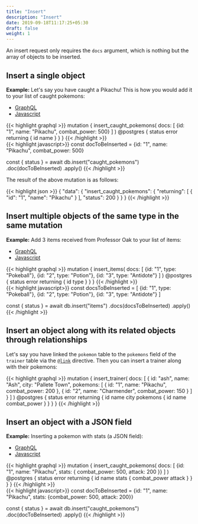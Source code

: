 ```yaml
---
title: "Insert"
description: "Insert"
date: 2019-09-18T11:17:25+05:30
draft: false
weight: 1
---
```


An insert request only requires the `docs` argument, which is nothing but the array of objects to be inserted.

## Insert a single object

**Example:** Let's say you have caught a Pikachu! This is how you would add it to your list of caught pokemons:

<div class="row tabs-wrapper">
  <div class="col s12" style="padding:0">
    <ul class="tabs">
      <li class="tab col s2"><a class="active" href="#insert-one-graphql">GraphQL</a></li>
      <li class="tab col s2"><a href="#insert-one-js">Javascript</a></li>
    </ul>
  </div>
  <div id="insert-one-graphql" class="col s12" style="padding:0">
{{< highlight graphql >}}
mutation {
  insert_caught_pokemons(
    docs: [
      {id: "1", name: "Pikachu", combat_power: 500}
    ]
  ) @postgres {
    status
    error
    returning {
      id
      name
    }
  }
}
{{< /highlight >}}   
  </div>
  <div id="insert-one-js" class="col s12" style="padding:0">
{{< highlight javascript>}}
const docToBeInserted = {id: "1", name: "Pikachu", combat_power: 500}

const { status } = await db.insert("caught_pokemons")
  .doc(docToBeInserted)
  .apply()
{{< /highlight >}}  
  </div>
</div>

The result of the above mutation is as follows:

{{< highlight json >}}
{
  "data": {
    "insert_caught_pokemons": {
      "returning": [
        {
           "id": "1",
           "name": "Pikachu"
        }
      ],
      "status": 200
    }
  }
}
{{< /highlight >}}   

## Insert multiple objects of the same type in the same mutation

**Example:** Add 3 items received from Professor Oak to your list of items:

<div class="row tabs-wrapper">
  <div class="col s12" style="padding:0">
    <ul class="tabs">
      <li class="tab col s2"><a class="active" href="#insert-many-graphql">GraphQL</a></li>
      <li class="tab col s2"><a href="#insert-many-js">Javascript</a></li>
    </ul>
  </div>
  <div id="insert-many-graphql" class="col s12" style="padding:0">
{{< highlight graphql >}}
mutation {
  insert_items(
    docs: [
      {id: "1", type: "Pokeball"},
      {id: "2", type: "Potion"},
      {id: "3", type: "Antidote"}
    ]
  ) @postgres {
    status
    error
    returning {
      id
      type
    }
  }
}
{{< /highlight >}}   
  </div>
  <div id="insert-many-js" class="col s12" style="padding:0">
{{< highlight javascript>}}
const docsToBeInserted = [
  {id: "1", type: "Pokeball"},
  {id: "2", type: "Potion"},
  {id: "3", type: "Antidote"}
]

const { status } = await db.insert("items")
  .docs(docsToBeInserted)
  .apply()
{{< /highlight >}}  
  </div>
</div>

## Insert an object along with its related objects through relationships

Let's say you have linked the `pokemon` table to the `pokemons` field of the `trainer` table via the [`@link`](/storage/database/data-modelling/supported-features/#link-directive) directive. Then you can insert a trainer along with their pokemons:

{{< highlight graphql >}}
mutation {
  insert_trainer(
    docs: [
      {
        id: "ash", 
        name: "Ash", 
        city: "Pallete Town",
        pokemons: [
          {
            id: "1",
            name: "Pikachu",
            combat_power: 200
          },
          {
            id: "2",
            name: "Charmender",
            combat_power: 150
          }
        ]
      }
    ]
  ) @postgres {
    status
    error
    returning {
      id
      name
      city
      pokemons {
        id
        name
        combat_power
      }
    }
  }
}
{{< /highlight >}}

## Insert an object with a JSON field

**Example:** Inserting a pokemon with stats (a JSON field):

<div class="row tabs-wrapper">
  <div class="col s12" style="padding:0">
    <ul class="tabs">
      <li class="tab col s2"><a class="active" href="#insert-json-graphql">GraphQL</a></li>
      <li class="tab col s2"><a href="#insert-json-js">Javascript</a></li>
    </ul>
  </div>
  <div id="insert-json-graphql" class="col s12" style="padding:0">
{{< highlight graphql >}}
mutation {
  insert_caught_pokemons(
    docs: [
      {id: "1", name: "Pikachu", stats: { combat_power: 500, attack: 200 }}
    ]
  ) @postgres {
    status
    error
    returning {
      id
      name
      stats {
        combat_power
        attack
      }
    }
  }
}
{{< /highlight >}}   
  </div>
  <div id="insert-json-js" class="col s12" style="padding:0">
{{< highlight javascript>}}
const docToBeInserted = {id: "1", name: "Pikachu", stats: {combat_power: 500, attack: 200}}

const { status } = await db.insert("caught_pokemons")
  .doc(docToBeInserted)
  .apply()
{{< /highlight >}}  
  </div>
</div>

